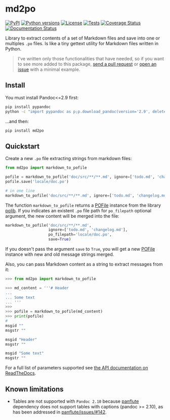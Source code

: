 # md2po

[![PyPI](https://img.shields.io/pypi/v/md2po)](https://pypi.org/project/md2po/) [![Python versions](https://img.shields.io/pypi/pyversions/md2po?logo=python&logoColor=aaaaaa&labelColor=333333)](https://pypi.org/project/md2po/) [![License](https://img.shields.io/pypi/l/md2po?color=light-green)](https://github.com/mondeja/md2po/blob/master/LICENSE) [![Tests](https://img.shields.io/travis/mondeja/md2po?label=tests)](https://travis-ci.com/github/mondeja/md2po) [![Coverage Status](https://coveralls.io/repos/github/mondeja/md2po/badge.svg)](https://coveralls.io/github/mondeja/md2po) [![Documentation Status](https://readthedocs.org/projects/md2po/badge/?version=latest)](https://md2po.readthedocs.io/en/latest/?badge=latest)

Library to extract contents of a set of Markdown files and save into one or multiples `.po` files. Is like a tiny gettext utility for Markdown files written in Python.

> I've written only those functionalities that have needed, so if you want to see more added to this package, [send a pull request](https://github.com/mondeja/md2po/pulls) or [open an issue](https://github.com/mondeja/md2po/issues/new) with a minimal example.

## Install

You must install Pandoc<=2.9 first:

```bash
pip install pypandoc
python -c "import pypandoc as p;p.download_pandoc(version='2.9', delete_installer=True);"
```

...and then:

```bash
pip install md2po
```

## Quickstart

Create a new `.po` file extracting strings from markdown files:

```python
from md2po import markdown_to_pofile

pofile = markdown_to_pofile('doc/src/**/**.md', ignore=['todo.md', 'changelog.md'])
pofile.save('locale/doc.po')

# in one line
markdown_to_pofile('doc/src/**/**.md', ignore=['todo.md', 'changelog.md']).save('locale/doc.po')
```

The function `markdown_to_pofile` returns a [POFile](https://polib.readthedocs.io/en/latest/api.html#polib.POFile) instance from the library [polib](https://polib.readthedocs.io/en/latest). If you indicates an existent `.po` file path for `po_filepath` optional argument, the new content will be merged into the file:

```python
markdown_to_pofile('doc/src/**/**.md',
                   ignore=['todo.md', 'changelog.md'],
                   po_filepath='locale/doc.po',
                   save=True)
```

If you doesn't pass the argument `save` to `True`, you will get a new [POFile](https://polib.readthedocs.io/en/latest/api.html#polib.POFile) instance with new and old message strings merged.

Also, you can pass Markdown content as a string to extract messages from it:

```python
>>> from md2po import markdown_to_pofile

>>> md_content = '''# Header
...
... Some text
... '''
>>>
>>> pofile = markdown_to_pofile(md_content)
>>> print(pofile)
#
msgid ""
msgstr ""

msgid "Header"
msgstr ""

msgid "Some text"
msgstr ""

```

For a full list of parameters supported see [the API documentation on ReadTheDocs](https://md2po.readthedocs.io/en/latest/api.html).

## Known limitations

- Tables are not supported with `Pandoc 2.10` because [panflute](https://github.com/sergiocorreia/panflute) dependency does not support tables with captions (pandoc >= 2.10), as has been addressed in [panflute/issues/#142](https://github.com/sergiocorreia/panflute/issues/142).
